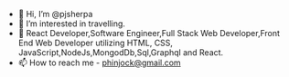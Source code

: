 - 👋 Hi, I’m @pjsherpa
- 👀 I’m interested in travelling. 
- 🌱 React Developer,Software Engineer,Full Stack Web Developer,Front End Web Developer utilizing HTML, CSS, JavaScript,NodeJs,MongodDb,Sql,Graphql and React.
- 📫 How to reach me - phinjock@gmail.com

